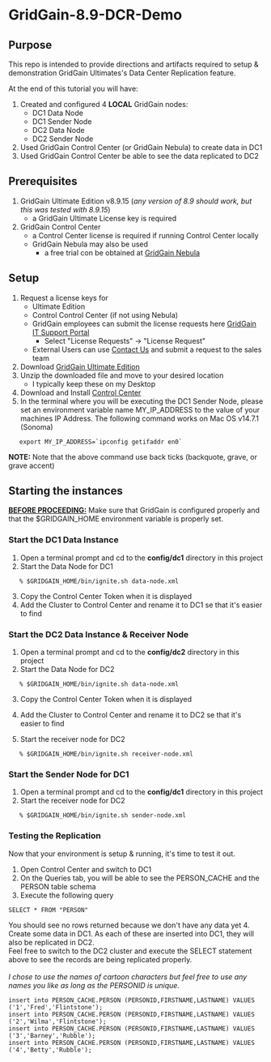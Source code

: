 # GridGain-8.9-DCR-Demo

## Purpose
This repo is intended to provide directions and artifacts required to setup
& demonstration GridGain Ultimates's Data Center Replication feature.

At the end of this tutorial you will have:
1. Created and configured 4 __LOCAL__ GridGain nodes:
    * DC1 Data Node
    * DC1 Sender Node
    * DC2 Data Node
    * DC2 Sender Node
2. Used GridGain Control Center (or GridGain Nebula) to create data in DC1 
3. Used GridGain Control Center be able
to see the data replicated to DC2 

## Prerequisites
1. GridGain Ultimate Edition v8.9.15 (_any version of 8.9 should work, but this was tested with 8.9.15_) 
    * a GridGain Ultimate License key is required
2. GridGain Control Center
    * a Control Center license is required if running Control Center locally
    * GridGain Nebula may also be used 
      - a free trial con be obtained at
      [GridGain Nebula](https://portal.gridgain.com/)

## Setup
1. Request a license keys for
   * Ultimate Edition
   * Control Control Center (if not using Nebula)
   * GridGain employees can submit the license requests here [GridGain IT Support Portal](https://it.gridgain.com/portal/22)
     * Select "License Requests" -> "License Request"
   * External Users can use [Contact Us](https://www.gridgain.com/contact) and submit a request to the sales team
2. Download [GridGain Ultimate Edition](https://www.gridgain.com/media/gridgain-ultimate-8.9.15.zip)
2. Unzip the downloaded file and move to your desired location
    * I typically keep these on my Desktop
3. Download and Install [Control Center](https://www.gridgain.com/media/control-center/gridgain-control-center-on-premise-2024.4.zip)
4. In the terminal where you will be executing the DC1 Sender Node, please set an environment variable name MY_IP_ADDRESS to 
the value of your machines IP Address.  The following command works on Mac OS v14.7.1 (Sonoma)
```
   export MY_IP_ADDRESS=`ipconfig getifaddr en0`
```
__NOTE:__ Note that the above command use back ticks (backquote, grave, or grave accent)

## Starting the instances
__<u>BEFORE PROCEEDING:</u>__ Make sure that GridGain is configured properly and that the $GRIDGAIN_HOME 
environment variable is properly set.

### Start the DC1 Data Instance
1. Open a terminal prompt and cd to the __config/dc1__ directory in this project
2. Start the Data Node for DC1
```
   % $GRIDGAIN_HOME/bin/ignite.sh data-node.xml
```
3. Copy the Control Center Token when it is displayed
4. Add the Cluster to Control Center and rename it to DC1 se that it's easier to find

### Start the DC2 Data Instance & Receiver Node
1. Open a terminal prompt and cd to the __config/dc2__ directory in this project
2. Start the Data Node for DC2
```
   % $GRIDGAIN_HOME/bin/ignite.sh data-node.xml
```
3. Copy the Control Center Token when it is displayed
4. Add the Cluster to Control Center and rename it to DC2 se that it's easier to find

3. Start the receiver node for DC2
```
   % $GRIDGAIN_HOME/bin/ignite.sh receiver-node.xml
```

### Start the Sender Node for DC1
1. Open a terminal prompt and cd to the __config/dc1__ directory in this project
2. Start the receiver node for DC2
```
   % $GRIDGAIN_HOME/bin/ignite.sh sender-node.xml
```

### Testing the Replication

Now that your environment is setup & running, it's time to test it out.

1. Open Control Center and switch to DC1
2. On the Queries tab, you will be able to see the PERSON_CACHE and the PERSON table schema
3. Execute the following query
```
SELECT * FROM "PERSON" 
```
You should see no rows returned because we don't have any data yet
4. Create some data in DC1.  As each of these are inserted into DC1, they will also be replicated in DC2.  
Feel free to switch to the DC2 cluster and execute the SELECT statement above to see the records are being 
replicated properly.<br/><br/>
_I chose to use the names of cartoon characters but feel free to use any names you like as long as 
the PERSONID is unique._
```
insert into PERSON_CACHE.PERSON (PERSONID,FIRSTNAME,LASTNAME) VALUES ('1','Fred','Flintstone');
insert into PERSON_CACHE.PERSON (PERSONID,FIRSTNAME,LASTNAME) VALUES ('2','Wilma','Flintstone');
insert into PERSON_CACHE.PERSON (PERSONID,FIRSTNAME,LASTNAME) VALUES ('3','Barney','Rubble');
insert into PERSON_CACHE.PERSON (PERSONID,FIRSTNAME,LASTNAME) VALUES ('4','Betty','Rubble');
```


